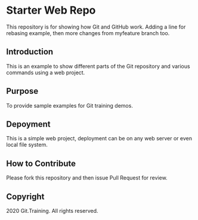 # Starter Web Repo

This repository is for showing how Git and GitHub work. Adding a line for rebasing example, then more changes from myfeature branch too.

## Introduction

This is an example to show different parts of the Git repository and various commands using a web project.

## Purpose

To provide sample examples for Git training demos.

## Depoyment

This is a simple web project, deployment can be on any web server or even local file system.

## How to Contribute

Please fork this repository and then issue Pull Request for review.

## Copyright

2020 Git.Training. All rights reserved.
